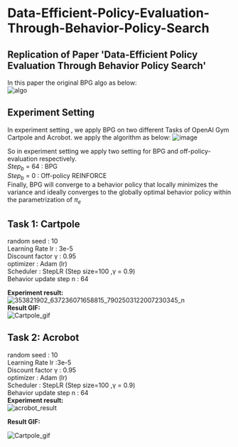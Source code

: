 # Data-Efficient-Policy-Evaluation-Through-Behavior-Policy-Search
## Replication of Paper 'Data-Efficient Policy Evaluation Through Behavior Policy Search'
In this paper the original BPG algo as below:  
![algo](https://github.com/Qmaoboy/Data-Efficient-Policy-Evaluation-Through-Behavior-Policy-Search/assets/101452682/426a8085-8f73-41f9-8b00-a7a961a28728)
## Experiment Setting
In experiment setting , we apply BPG on two different Tasks of OpenAI Gym Cartpole and Acrobot.
we apply the algorithm as below: 
![image](https://github.com/Qmaoboy/Data-Efficient-Policy-Evaluation-Through-Behavior-Policy-Search/assets/101452682/409bf861-06e1-4c3a-bd5b-b93ce1ecc4da)

So in experiment setting we apply two setting for BPG and off-policy-evaluation respectively.  
$Step_b$ = 64 : BPG  
$Step_b$ = 0  : Off-policy REINFORCE  
Finally, BPG will converge to a behavior policy that locally minimizes the variance and ideally converges to the globally optimal behavior policy within the parametrization of $\pi_e$  
## Task 1: Cartpole  
  random seed : 10  
  Learning Rate lr : 3e-5  
  Discount factor γ : 0.95  
  optimizer : Adam (lr)  
  Scheduler : StepLR (Step size=100 ,γ = 0.9)  
  Behavior update step n : 64  
  
**Experiment result:**  
![353821902_637236071658815_7902503122007230345_n](https://github.com/Qmaoboy/Data-Efficient-Policy-Evaluation-Through-Behavior-Policy-Search/assets/101452682/8756b204-94e3-44d2-8167-e01cf766890e)  
**Result GIF:**  
![Cartpole_gif](gif/Carpole.gif)

## Task 2: Acrobot  
  random seed : 10  
  Learning Rate lr :3e-5  
  Discount factor γ : 0.95  
  optimizer : Adam (lr)  
  Scheduler : StepLR (Step size=100 ,γ = 0.9)  
  Behavior update step n : 64  
**Experiment result:**  
![acrobot_result](https://github.com/Qmaoboy/Data-Efficient-Policy-Evaluation-Through-Behavior-Policy-Search/assets/101452682/725b83be-0849-42fb-87b9-8481c91ec618)  

**Result GIF:**  

![Cartpole_gif](gif/Acrobot.gif)  


